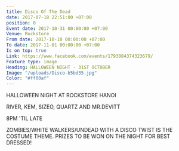 ```yaml
---
title: Disco Of The Dead
date: 2017-07-18 22:51:00 +07:00
position: 0
Event date: 2017-10-31 00:00:00 +07:00
Venue: Rockstore
From date: 2017-10-10 00:00:00 +07:00
To date: 2017-11-01 00:00:00 +07:00
Is on top: true
Link: https://www.facebook.com/events/1793084374323679/
Feature type: image
Heading: HALLOWEEN NIGHT - 31ST OCTOBER
Image: "/uploads/Disco-b5bd35.jpg"
Color: "#ff00af"
---
```


HALLOWEEN NIGHT AT ROCKSTORE HANOI

RIVER, KEM, SIZEO, QUARTZ AND MR.DEVITT

8PM 'TIL LATE

ZOMBIES/WHITE WALKERS/UNDEAD WITH A DISCO TWIST IS THE COSTUME THEME. PRIZES TO BE WON ON THE NIGHT FOR BEST DRESSED!